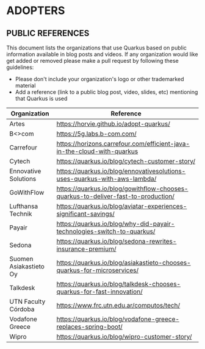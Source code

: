 ADOPTERS
========

PUBLIC REFERENCES
-----------------

This document lists the organizations that use Quarkus based on public information available in blog posts and videos. 
If any organization would like get added or removed please make a pull request by following these guidelines:

* Please don't include your organization's logo or other trademarked material
* Add a reference (link to a public blog post, video, slides, etc) mentioning that Quarkus is used

| Organization          | Reference                                                                        |
|-----------------------|----------------------------------------------------------------------------------|
|Artes                  | https://horvie.github.io/adopt-quarkus/                                          |
|B<>com                 | https://5g.labs.b-com.com/                                                       |
|Carrefour              | https://horizons.carrefour.com/efficient-java-in-the-cloud-with-quarkus          |
|Cytech                 | https://quarkus.io/blog/cytech-customer-story/                                   |
|Ennovative Solutions   | https://quarkus.io/blog/ennovativesolutions-uses-quarkus-with-aws-lambda/        |
|GoWithFlow             | https://quarkus.io/blog/gowithflow-chooses-quarkus-to-deliver-fast-to-production/|
|Lufthansa Technik      | https://quarkus.io/blog/aviatar-experiences-significant-savings/                 |
|Payair                 | https://quarkus.io/blog/why-did-payair-technologies-switch-to-quarkus/           |
|Sedona                 | https://quarkus.io/blog/sedona-rewrites-insurance-premium/                       |
|Suomen Asiakastieto Oy | https://quarkus.io/blog/asiakastieto-chooses-quarkus-for-microservices/          |
|Talkdesk               | https://quarkus.io/blog/talkdesk-chooses-quarkus-for-fast-innovation/            |
|UTN Faculty Córdoba    | https://www.frc.utn.edu.ar/computos/tech/                                        |
|Vodafone Greece        | https://quarkus.io/blog/vodafone-greece-replaces-spring-boot/                    |
|Wipro                  | https://quarkus.io/blog/wipro-customer-story/                                    |
